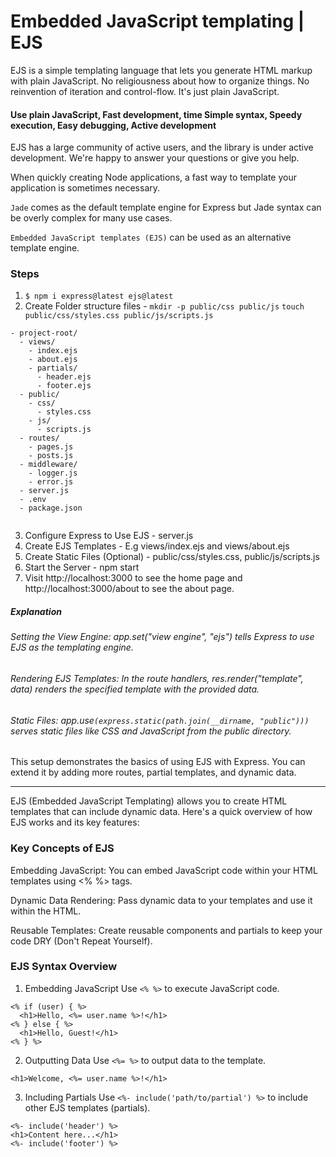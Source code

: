 # Embedded JavaScript templating | EJS

EJS is a simple templating language that lets you generate HTML markup with plain JavaScript. No religiousness about how to organize things. No reinvention of iteration and control-flow. It's just plain JavaScript.

#### Use plain JavaScript, Fast development, time Simple syntax, Speedy execution, Easy debugging, Active development

EJS has a large community of active users, and the library is under active development. We're happy to answer your questions or give you help.

When quickly creating Node applications, a fast way to template your application is sometimes necessary.

`Jade` comes as the default template engine for Express but Jade syntax can be overly complex for many use cases.

`Embedded JavaScript templates (EJS)` can be used as an alternative template engine.

### Steps

1. `$ npm i express@latest ejs@latest`
2. Create Folder structure files - `mkdir -p public/css public/js` `touch public/css/styles.css public/js/scripts.js`

```
- project-root/
  - views/
    - index.ejs
    - about.ejs
    - partials/
      - header.ejs
      - footer.ejs
  - public/
    - css/
      - styles.css
    - js/
      - scripts.js
  - routes/
    - pages.js
    - posts.js
  - middleware/
    - logger.js
    - error.js
  - server.js
  - .env
  - package.json


```

3.  Configure Express to Use EJS - server.js
4.  Create EJS Templates - E.g views/index.ejs and views/about.ejs
5.  Create Static Files (Optional) - public/css/styles.css, public/js/scripts.js
6.  Start the Server - npm start
7.  Visit http://localhost:3000 to see the home page and http://localhost:3000/about to see the about page.

##### Explanation

###### Setting the View Engine: app.set("view engine", "ejs") tells Express to use EJS as the templating engine.

###### Rendering EJS Templates: In the route handlers, res.render("template", data) renders the specified template with the provided data.

###### Static Files: app.use`(express.static(path.join(__dirname, "public")))` serves static files like CSS and JavaScript from the public directory.

This setup demonstrates the basics of using EJS with Express. You can extend it by adding more routes, partial templates, and dynamic data.

---

EJS (Embedded JavaScript Templating) allows you to create HTML templates that can include dynamic data. Here's a quick overview of how EJS works and its key features:

### Key Concepts of EJS

Embedding JavaScript: You can embed JavaScript code within your HTML templates using <% %> tags.

Dynamic Data Rendering: Pass dynamic data to your templates and use it within the HTML.

Reusable Templates: Create reusable components and partials to keep your code DRY (Don't Repeat Yourself).

### EJS Syntax Overview

1. Embedding JavaScript
   Use `<% %>` to execute JavaScript code.

```
<% if (user) { %>
  <h1>Hello, <%= user.name %>!</h1>
<% } else { %>
  <h1>Hello, Guest!</h1>
<% } %>
```

2. Outputting Data
   Use `<%= %>` to output data to the template.

```
<h1>Welcome, <%= user.name %>!</h1>
```

3. Including Partials
   Use `<%- include('path/to/partial') %>` to include other EJS templates (partials).

```
<%- include('header') %>
<h1>Content here...</h1>
<%- include('footer') %>
```
